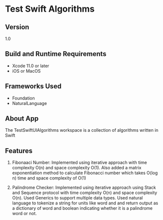 # Test Swift Algorithms

## Version

1.0

## Build and Runtime Requirements
+ Xcode 11.0 or later
+ iOS or MacOS

## Frameworks Used
+ Foundation
+ NaturalLanguage

## About App

The TestSwiftUIAlgorithms workspace is a collection of algorithms written in Swift

## Features

1) Fibonaaci Number: Implemented using iterative approach with time complexity O(n) and space complexity O(1). Also added a matrix exponentiation method to calculate Fibonacci number which takes O(log n) time and space complexity of O(1)

2) Palindrome Checker: Implemented using iterative approach using Stack and Sequence protocol with time complexity O(n) and space complexity O(n). Used Generics to support multiple data types. Used natural language to tokenize a string for units like word and and return output as a dictionary of word and boolean indicating whether it is a palindrome word or not.



